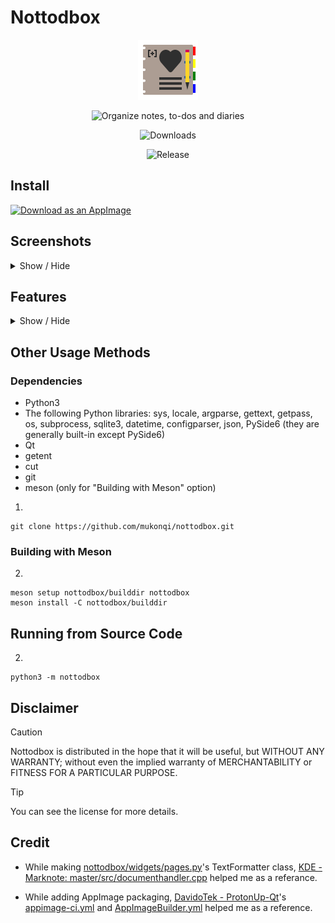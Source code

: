 # Nottodbox

<p align="center"><img src="./share/icons/hicolor/96x96/apps/io.github.mukonqi.nottodbox.png" alt="Icon of Nottodbox"></img></a></p>
<p align="center"><img src="https://img.shields.io/badge/Organize_notes,_to--dos_and_diaries-376296" alt="Organize notes, to-dos and diaries"></img></p>
<p align="center"><img src="https://img.shields.io/github/downloads/mukonqi/nottodbox/total?label=Downloads" alt="Downloads"></img></p>
<p align="center"><img src="https://img.shields.io/github/v/release/mukonqi/nottodbox?label=Release" alt="Release"></p>


## Install
[<img src="https://docs.appimage.org/_images/download-appimage-banner.svg" alt="Download as an AppImage" />](https://github.com/mukonqi/nottodbox/releases) 


## Screenshots
<details>
<summary>Show / Hide</summary>

![Home](/.github/screenshots/home.png)<br>
![Home (Dark)](/.github/screenshots/home-dark.png)<br>
![Notes](/.github/screenshots/notes.png)<br>
![Todos](/.github/screenshots/todos.png)<br>
![Diaries](/.github/screenshots/diaries.png)<br>
![Settings](/.github/screenshots/settings.png)<br>
![About](/.github/screenshots/about.png)<br>

</details>


## Features
<details>
<summary>Show / Hide</summary>

### Sidebar
> Quickly navigate document pages.
- A entry for searching in lists
- A list for open pages (when double-clicked it opens or focuses selected)
- A list for history (when double-clicked it opens or focuses selected)
- Deleting a item from history
- Clearing history
- Remember's it's status (visible / invisible), area in window (left / right), mode (fixed / floating)

### Home
> See some important things in startup.
- A shortcut for keeping today's diary and focusing to it (optional)
- Listing to-dos
- Listing notes

### Notes
> Take notes.
- Two labels for showing selected notebook and note
- A entry for searching in list
- Listing notes
- When a notebook selected:
    - Creating note
    - Creating notebook
    - Resetting
    - Renaming
    - Resetting 
    - Deleting
    - Deleting all
    - Setting background color
    - Setting text color
- When a note selected:
    - Creating note
    - Creating notebook
    - Opening
    - Showing backup (manuel saves updates backups but auto-saves not)
    - Restoring content via backup (old content will be new backup)
    - Clearing content (old content will be new backup)
    - Renaming
    - Deleting
    - Deleting all
    - Setting background color
    - Setting text color

### To-dos
> Make to-do lists.
- A entry for searcing in list
- Two labels for showing selected notebook and note
- Listing to-dos
- When a to-do list selected:
    - Creating to-do
    - Creating to-do list
    - Resetting
    - Renaming
    - Resetting 
    - Deleting
    - Deleting all
    - Setting background color
    - Setting text color
- When a to-do selected:
    - Creating to-do
    - Creating to-do list
    - Changing status
    - Renaming
    - Resetting 
    - Deleting
    - Deleting all
    - Setting background color
    - Setting text color

### Diaries
> Keep diaries.
- A label for showing modification information
- A calendar for selecting a diary and highlighting it
- A shortcut for coming back to today
- When a diary selected:
    - Opening, if does not created yet create it
    - Showing backup (manuel saves updates backups but auto-saves not)
    - Restoring content via backup (old content will be new backup)
    - Clearing content (old content will be new backup)
    - Renaming
    - Deleting
    - Deleting all
    - Setting highlight color

### Documents
> Easily edit documents in a style.
- Text formatter (plain-text format does not supported):
    - Formatting selected section via cursor or word uncer cursor
    - Format options:
        - Bold
        - Italic
        - Underline
        - Strike through
        - Heading (6 levels)
        - List (4 options)
        - Alignment (3 options) (only for HTML format)
        - Table
        - Link
        - Text color (only for HTML format)
        - Background color (only for HTML format)
- Standart Qt's text edit box with opening links support
- Manuel saving
    - For triggering, click the "Save" button or accept the warning question when closing a document.
    - This can change backups except outdated diaries.
- Auto-saving
    - This triggered when the document content's changes.
    - This is disabled and can't be enabled for old diaries.
    - This can't change backups.
- Format options (plain-text, Markdown and HTML)

### Settings
> Customize Nottodbox.
- Appearance:
    - Setting style
    - Setting color scheme
    - Creating custom color schemes
- Sidebar:
    - Setting alternate row color for lists
- Notes:
    - Setting alternate row color for lists
    - Setting default background color for items
    - Setting default foreground color for item
    - Setting auto-save for documents
    - Setting format for documents
- To-dos:
    - Setting default background color for items
    - Setting default foreground color for items
- Diaries:
    - Setting default highlight color for items
    - Setting auto-save for documents
    - Setting format for documents

### About
> See some informations about Nottodbox.
- The icon and application name
- Version
- Link source codes
- Developer
- Copyright notification
- License
- License text
</details>


## Other Usage Methods
### Dependencies
- Python3
- The following Python libraries: sys, locale, argparse, gettext, getpass, os, subprocess, sqlite3, datetime, configparser, json, PySide6 (they are generally built-in except PySide6)
- Qt
- getent
- cut
- git
- meson (only for "Building with Meson" option)

1. 
```
git clone https://github.com/mukonqi/nottodbox.git
```

### Building with Meson
2. 
```
meson setup nottodbox/builddir nottodbox
meson install -C nottodbox/builddir
```

## Running from Source Code
2. 
```
python3 -m nottodbox
```


## Disclaimer
> [!CAUTION] 
> Nottodbox is distributed in the hope that it will be useful, but WITHOUT ANY WARRANTY; without even the implied warranty of MERCHANTABILITY or FITNESS FOR A PARTICULAR PURPOSE.

> [!TIP]
> You can see the license for more details.


## Credit
- While making [nottodbox/widgets/pages.py](./nottodbox/widgets/pages.py)'s TextFormatter class, [KDE - Marknote: master/src/documenthandler.cpp](https://invent.kde.org/office/marknote/-/blob/master/src/documenthandler.cpp) helped me as a referance.

- While adding AppImage packaging, [DavidoTek - ProtonUp-Qt](https://github.com/DavidoTek/ProtonUp-Qt)'s [appimage-ci.yml](https://github.com/DavidoTek/ProtonUp-Qt/blob/main/.github/workflows/appimage-ci.yml) and [AppImageBuilder.yml](https://github.com/DavidoTek/ProtonUp-Qt/blob/main/AppImageBuilder.yml) helped me as a reference.